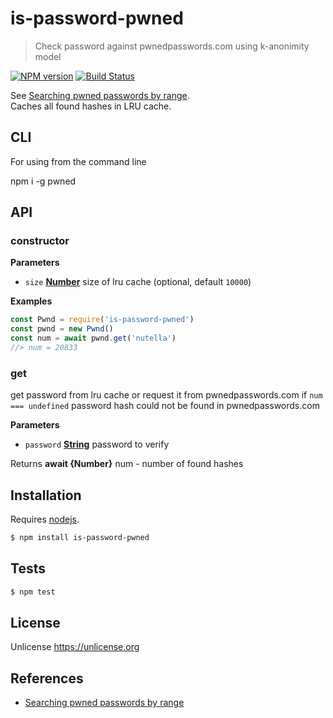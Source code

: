 # is-password-pwned

> Check password against pwnedpasswords.com using k-anonimity model

[![NPM version](https://badge.fury.io/js/is-password-pwned.svg)](https://www.npmjs.com/package/is-password-pwned/)
[![Build Status](https://api.travis-ci.com/commenthol/is-password-pwned.svg?branch=master)](https://travis-ci.com/commenthol/is-password-pwned)

See [Searching pwned passwords by range][].    
Caches all found hashes in LRU cache.

## CLI

For using from the command line

  npm i -g
  pwned

## API

<!-- Generated by documentation.js. Update this documentation by updating the source code. -->

### constructor

**Parameters**

-   `size` **[Number](https://developer.mozilla.org/docs/Web/JavaScript/Reference/Global_Objects/Number)** size of lru cache (optional, default `10000`)

**Examples**

```javascript
const Pwnd = require('is-password-pwned')
const pwnd = new Pwnd()
const num = await pwnd.get('nutella')
//> num = 20833
```

### get

get password from lru cache or request it from pwnedpasswords.com
if `num === undefined` password hash could not be found in pwnedpasswords.com

**Parameters**

-   `password` **[String](https://developer.mozilla.org/docs/Web/JavaScript/Reference/Global_Objects/String)** password to verify

Returns **await {Number}** num - number of found hashes

## Installation

Requires [nodejs](http://nodejs.org/).

```sh
$ npm install is-password-pwned
```

## Tests

```sh
$ npm test
```

## License

Unlicense https://unlicense.org

## References

- [Searching pwned passwords by range][]

[Searching pwned passwords by range]: https://haveibeenpwned.com/API/v2#SearchingPwnedPasswordsByRange
